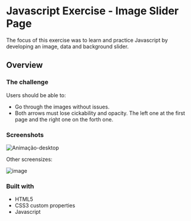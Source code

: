 # Javascript Exercise - Image Slider Page
The focus of this exercise was to learn and practice Javascript by developing an image, data and background slider. 

## Overview

### The challenge

Users should be able to:

- Go through the images without issues. 
- Both arrows must lose cickability and opacity. The left one at the first page and the right one on the forth one.

### Screenshots

![Animação-desktop](https://github.com/igorcascimiro/image-slider/assets/138637092/b5e4b07c-ee97-42e5-82f2-262f29256693)

Other screensizes:

![image](https://github.com/igorcascimiro/image-slider/assets/138637092/52ee8372-7c1d-43cc-b2a8-d8c2b2c042bf)

### Built with

- HTML5
- CSS3 custom properties
- Javascript


